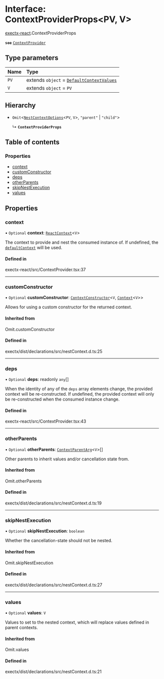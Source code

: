 # Interface: ContextProviderProps<PV, V\>

[exectx-react](../wiki/exectx-react).ContextProviderProps

**`see`** [`ContextProvider`](../wiki/exectx-react#contextprovider)

## Type parameters

| Name | Type |
| :------ | :------ |
| `PV` | extends `object` = [`DefaultContextValues`](../wiki/exectx-react.DefaultContextValues) |
| `V` | extends `object` = `PV` |

## Hierarchy

- `Omit`<[`NestContextOptions`](../wiki/exectx.NestContextOptions)<`PV`, `V`\>, ``"parent"`` \| ``"child"``\>

  ↳ **`ContextProviderProps`**

## Table of contents

### Properties

- [context](../wiki/exectx-react.ContextProviderProps#context)
- [customConstructor](../wiki/exectx-react.ContextProviderProps#customconstructor)
- [deps](../wiki/exectx-react.ContextProviderProps#deps)
- [otherParents](../wiki/exectx-react.ContextProviderProps#otherparents)
- [skipNestExecution](../wiki/exectx-react.ContextProviderProps#skipnestexecution)
- [values](../wiki/exectx-react.ContextProviderProps#values)

## Properties

### context

• `Optional` **context**: [`ReactContext`](../wiki/exectx-react.ReactContext)<`V`\>

The context to provide and nest the consumed instance of.
If undefined, the [`defaultContext`](../wiki/exectx-react#defaultcontext) will be used.

#### Defined in

exectx-react/src/ContextProvider.tsx:37

___

### customConstructor

• `Optional` **customConstructor**: [`ContextConstructor`](../wiki/exectx#contextconstructor)<`V`, [`Context`](../wiki/exectx.Context)<`V`\>\>

Allows for using a custom constructor for the returned context.

#### Inherited from

Omit.customConstructor

#### Defined in

exectx/dist/declarations/src/nestContext.d.ts:25

___

### deps

• `Optional` **deps**: readonly `any`[]

When the identity of any of the `deps` array elements change,
the provided context will be re-constructed. If undefined, the provided
context will only be re-constructed when the consumed instance change.

#### Defined in

exectx-react/src/ContextProvider.tsx:43

___

### otherParents

• `Optional` **otherParents**: [`ContextParentArg`](../wiki/exectx#contextparentarg)<`V`\>[]

Other parents to inherit values and/or cancellation state from.

#### Inherited from

Omit.otherParents

#### Defined in

exectx/dist/declarations/src/nestContext.d.ts:19

___

### skipNestExecution

• `Optional` **skipNestExecution**: `boolean`

Whether the cancellation-state should not be nested.

#### Inherited from

Omit.skipNestExecution

#### Defined in

exectx/dist/declarations/src/nestContext.d.ts:27

___

### values

• `Optional` **values**: `V`

Values to set to the nested context, which will replace values defined in parent contexts.

#### Inherited from

Omit.values

#### Defined in

exectx/dist/declarations/src/nestContext.d.ts:21
